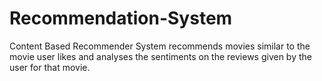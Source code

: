 # Recommendation-System
Content Based Recommender System recommends movies similar to the movie user likes and analyses the sentiments on the reviews given by the user for that movie.
